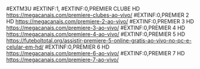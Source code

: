 #EXTM3U #EXTINF:1, #EXTINF:0,PREMIER CLUBE HD https://megacanais.com/premiere-clubes-ao-vivo/ #EXTINF:0,PREMIER 2 HD https://megacanais.com/premiere-2-ao-vivo/ #EXTINF:0,PREMIER 3 HD https://megacanais.com/premiere-3-ao-vivo/ #EXTINF:0,PREMIER 4 HD https://megacanais.com/premiere-4-ao-vivo/ #EXTINF:0,PREMIER 5 HD https://futeboltotal.org/assistir-premiere-5-online-gratis-ao-vivo-no-pc-e-celular-em-hd/ #EXTINF:0,PREMIER 6 HD https://megacanais.com/premiere-6-ao-vivo/ #EXTINF:0,PREMIER 7 HD https://megacanais.com/premiere-7-ao-vivo/
